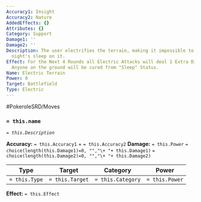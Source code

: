 ```yaml
---
Accuracy1: Insight
Accuracy2: Nature
AddedEffects: {}
Attributes: {}
Category: Support
Damage1: ''
Damage2: ''
Description: The user electrifies the terrain, making it impossible to get a good
  night's sleep on it.
Effect: For the Next 4 Rounds all Electric Attacks will deal 1 Extra Dice of Damage.
  Anyone on the ground will be cured from "Sleep" Status.
Name: Electric Terrain
Power: 0
Target: Battlefield
Type: Electric
---
```


#PokeroleSRD/Moves

### `= this.name`
*`= this.Description`*

**Accuracy:** `= this.Accuracy1` + `= this.Accuracy2`
**Damage:** `= this.Power` `= choice(length(this.Damage1)=0, "","\+ "+ this.Damage1)` `= choice(length(this.Damage2)=0, "","\+ "+ this.Damage2)`

| Type          | Target          | Category          | Power          |
| ------------- | --------------- | ----------------  | -------------- |
| `= this.Type` | `= this.Target` | `= this.Category` | `= this.Power` | 

**Effect:** `= this.Effect`